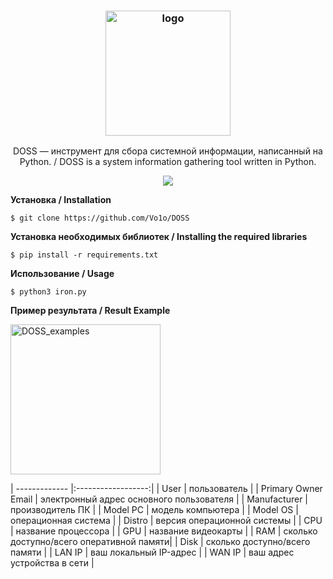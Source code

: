 <h3 align="center"><img src="https://user-images.githubusercontent.com/92124716/168519702-9b5de45e-0e43-4b86-bf2d-ff11c97e5993.png" alt="logo" height="200px"></h3>
<p align="center">DOSS — инструмент для сбора системной информации, написанный на Python. / DOSS is a system information gathering tool written in Python.
</p>
<p align="center">
<a href="./LICENSE"><img src="https://img.shields.io/badge/license-MIT-blue.svg"></a>
</p>

**Установка / Installation**

    $ git clone https://github.com/Vo1o/DOSS
**Установка необходимых библиотек / Installing the required libraries**
    
    $ pip install -r requirements.txt

**Использование / Usage**

    $ python3 iron.py

**Пример результата / Result Example**

<img src="https://user-images.githubusercontent.com/92124716/168540402-416c9b0c-6596-4e3c-aa31-92e41482c815.png" alt="DOSS_examples" height="240px">
                                
| ------------- |:------------------:|
|  User         | пользователь       |
|  Primary Owner Email | электронный адрес основного пользователя  |
| Manufacturer  | производитель ПК   |
| Model PC | модель компьютера  |
| Model OS | операционная система |
| Distro | версия операционной системы |
| CPU | название процессора |
| GPU | название видеокарты |
| RAM | сколько доступно/всего оперативной памяти|
| Disk | сколько доступно/всего памяти |
| LAN IP | ваш локальный IP-адрес |
| WAN IP | ваш адрес устройства в сети |
